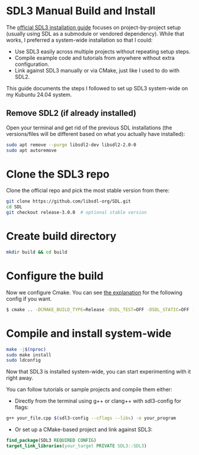 # SDL3 Manual Build and Install

The [official SDL3 installation guide](https://github.com/libsdl-org/SDL/blob/main/docs/INTRO-cmake.md) focuses on project-by-project setup (usually using SDL as a submodule or vendored dependency). While that works, I preferred a system-wide installation so that I could:

- Use SDL3 easily across multiple projects without repeating setup steps.
- Compile example code and tutorials from anywhere without extra configuration.
- Link against SDL3 manually or via CMake, just like I used to do with SDL2.

This guide documents the steps I followed to set up SDL3 system-wide on my Kubuntu 24.04 system.

## Remove SDL2 (if already installed)
Open your terminal and get rid of the previous SDL installations (the versions/files will be different based on what you actually have installed):

```bash
sudo apt remove --purge libsdl2-dev libsdl2-2.0-0
sudo apt autoremove
```

# Clone the SDL3 repo
Clone the official repo and pick the most stable version from there:
```bash
git clone https://github.com/libsdl-org/SDL.git
cd SDL
git checkout release-3.0.0  # optional stable version
```

# Create build directory
```bash
mkdir build && cd build
```

# Configure the build

Now we configure Cmake. You can see [the explanation](cmake_explanation.txt) for the following config if you want.
```bash
$ cmake .. -DCMAKE_BUILD_TYPE=Release -DSDL_TEST=OFF -DSDL_STATIC=OFF -DCMAKE_INSTALL_PREFIX=/usr/local
```

# Compile and install system-wide
```bash
make -j$(nproc)
sudo make install
sudo ldconfig
```

Now that SDL3 is installed system-wide, you can start experimenting with it right away.

You can follow tutorials or sample projects and compile them either:

- Directly from the terminal using g++ or clang++ with sdl3-config for flags:

```bash
g++ your_file.cpp $(sdl3-config --cflags --libs) -o your_program
```
- Or set up a CMake-based project and link against SDL3:
```cmake
find_package(SDL3 REQUIRED CONFIG)
target_link_libraries(your_target PRIVATE SDL3::SDL3)
```



